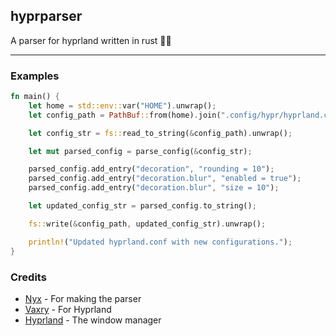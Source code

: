## hyprparser

A parser for hyprland written in rust 🚀🦀

---

### Examples

```rust
fn main() {
    let home = std::env::var("HOME").unwrap();
    let config_path = PathBuf::from(home).join(".config/hypr/hyprland.conf");

    let config_str = fs::read_to_string(&config_path).unwrap();

    let mut parsed_config = parse_config(&config_str);

    parsed_config.add_entry("decoration", "rounding = 10");
    parsed_config.add_entry("decoration.blur", "enabled = true");
    parsed_config.add_entry("decoration.blur", "size = 10");

    let updated_config_str = parsed_config.to_string();

    fs::write(&config_path, updated_config_str).unwrap();

    println!("Updated hyprland.conf with new configurations.");
}
```

### Credits

- [Nyx](https://github.com/nnyyxxxx) - For making the parser
- [Vaxry](https://github.com/vaxerski) - For Hyprland
- [Hyprland](https://github.com/hyprwm/Hyprland) - The window manager
